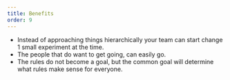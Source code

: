 ```yaml
---
title: Benefits
order: 9
---
```


* Instead of approaching things hierarchically your team can start change 1 small experiment at the time.
* The people that do want to get going, can easily go.
* The rules do not become a goal, but the common goal will determine what rules make sense for everyone.
